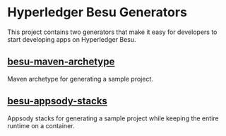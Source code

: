 # Hyperledger Besu Generators

This project contains two generators that make it easy for developers to start developing apps on Hyperledger Besu.

## [besu-maven-archetype](besu-maven-archetype)

Maven archetype for generating a sample project.

## [besu-appsody-stacks](besu-appsody-stacks)

Appsody stacks for generating a sample project while keeping the entire runtime on a container.
